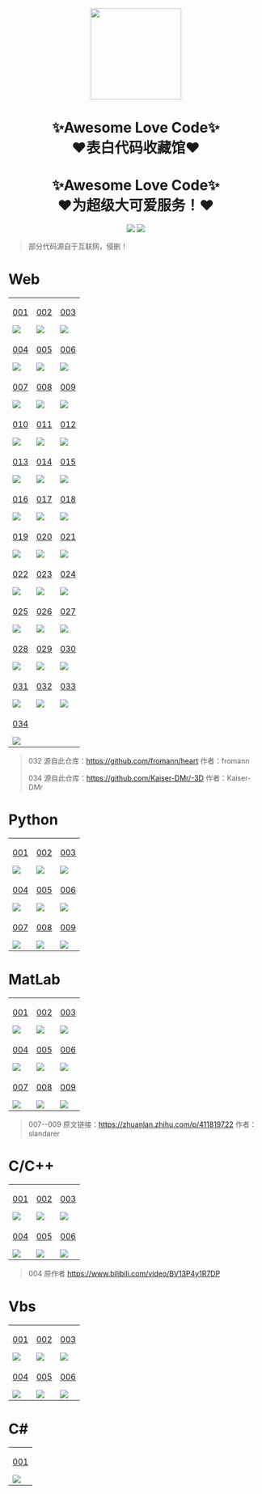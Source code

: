 <div align="center">
    <img  width=180 src="https://cdn.jsdelivr.net/gh/da-keai/Awesome-Love-Code/assets/logo.png"/>
    <h1>✨Awesome Love Code✨<br>❤️表白代码收藏馆❤️</h1> 
     <h1>✨Awesome Love Code✨<br>❤️为超级大可爱服务！❤️</h1> 
</div>

<p align="center">
    <img src="https://img.shields.io/github/stars/da-keai/Awesome-Love-Code">
    <img src="https://img.shields.io/badge/License-MIT-green">
</p>

> 部分代码源自于互联网，侵删！

# Web

<table align="center">
    <!-- 第一行 -->
    <tr>
    <td valign="top">
        <a target="_blank" href="https://da-keai.github.io/Awesome-Love-Code/Web/001">
            <p align="center">001</p>
            <img src="https://cdn.jsdelivr.net/gh/da-keai/Awesome-Love-Code/assets/img/web/001.jpg"/>
        </a>
    </td>
    <td valign="top">
        <a target="_blank" href="https://da-keai.github.io/Awesome-Love-Code/Web/002">
            <p align="center">002</p>
            <img src="https://cdn.jsdelivr.net/gh/da-keai/Awesome-Love-Code/assets/img/web/002.jpg"/>
        </a>
    </td>
    <td valign="top">
        <a target="_blank" href="https://da-keai.github.io/Awesome-Love-Code/Web/003">
            <p align="center">003</p>
            <img src="https://cdn.jsdelivr.net/gh/da-keai/Awesome-Love-Code/assets/img/web/003.jpg"/>
        </a>
    </td>
    </tr>
    <!-- 第二行 -->
    <tr>
    <td valign="top">
        <a target="_blank" href="https://da-keai.github.io/Awesome-Love-Code/Web/004">
            <p align="center">004</p>
            <img src="https://cdn.jsdelivr.net/gh/da-keai/Awesome-Love-Code/assets/img/web/004.jpg"/>
        </a>
    </td>
    <td valign="top">
        <a target="_blank" href="https://da-keai.github.io/Awesome-Love-Code/Web/005">
            <p align="center">005</p>
            <img src="https://cdn.jsdelivr.net/gh/da-keai/Awesome-Love-Code/assets/img/web/005.jpg"/>
        </a>
    </td>
    <td valign="top">
        <a target="_blank" href="https://da-keai.github.io/Awesome-Love-Code/Web/006">
            <p align="center">006</p>
            <img src="https://cdn.jsdelivr.net/gh/da-keai/Awesome-Love-Code/assets/img/web/006.jpg"/>
        </a>
    </td>
    </tr>
    <!-- 第三行 -->
    <tr>
    <td valign="top">
        <a target="_blank" href="https://da-keai.github.io/Awesome-Love-Code/Web/007">
            <p align="center">007</p>
            <img src="https://cdn.jsdelivr.net/gh/da-keai/Awesome-Love-Code/assets/img/web/007.jpg"/>
        </a>
    </td>
    <td valign="top">
        <a target="_blank" href="https://da-keai.github.io/Awesome-Love-Code/Web/008">
            <p align="center">008</p>
            <img src="https://cdn.jsdelivr.net/gh/da-keai/Awesome-Love-Code/assets/img/web/008.jpg"/>
        </a>
    </td>
    <td valign="top">
        <a target="_blank" href="https://da-keai.github.io/Awesome-Love-Code/Web/009">
            <p align="center">009</p>
            <img src="https://cdn.jsdelivr.net/gh/da-keai/Awesome-Love-Code/assets/img/web/009.jpg"/>
        </a>
    </td>
    </tr>
    <!-- 第四行 -->
    <tr>
    <td valign="top">
        <a target="_blank" href="https://da-keai.github.io/Awesome-Love-Code/Web/010">
            <p align="center">010</p>
            <img src="https://cdn.jsdelivr.net/gh/da-keai/Awesome-Love-Code/assets/img/web/010.jpg"/>
        </a>
    </td>
    <td valign="top">
        <a target="_blank" href="https://da-keai.github.io/Awesome-Love-Code/Web/011">
            <p align="center">011</p>
            <img src="https://cdn.jsdelivr.net/gh/da-keai/Awesome-Love-Code/assets/img/web/011.jpg"/>
        </a>
    </td>
    <td valign="top">
        <a target="_blank" href="https://da-keai.github.io/Awesome-Love-Code/Web/012">
            <p align="center">012</p>
            <img src="https://cdn.jsdelivr.net/gh/da-keai/Awesome-Love-Code/assets/img/web/012.jpg"/>
        </a>
    </td>
    </tr>
    <!-- 第五行 -->
    <tr>
    <td valign="top">
        <a target="_blank" href="https://da-keai.github.io/Awesome-Love-Code/Web/013">
            <p align="center">013</p>
            <img src="https://cdn.jsdelivr.net/gh/da-keai/Awesome-Love-Code/assets/img/web/013.jpg"/>
        </a>
    </td>
    <td valign="top">
        <a target="_blank" href="https://da-keai.github.io/Awesome-Love-Code/Web/014">
            <p align="center">014</p>
            <img src="https://cdn.jsdelivr.net/gh/da-keai/Awesome-Love-Code/assets/img/web/014.jpg"/>
        </a>
    </td>
    <td valign="top">
        <a target="_blank" href="https://da-keai.github.io/Awesome-Love-Code/Web/015">
            <p align="center">015</p>
            <img src="https://cdn.jsdelivr.net/gh/da-keai/Awesome-Love-Code/assets/img/web/015.jpg"/>
        </a>
    </td>
    </tr>
    <!-- 第六行 -->
    <tr>
    <td valign="top">
        <a target="_blank" href="https://da-keai.github.io/Awesome-Love-Code/Web/016">
            <p align="center">016</p>
            <img src="https://cdn.jsdelivr.net/gh/da-keai/Awesome-Love-Code/assets/img/web/016.jpg"/>
        </a>
    </td>
    <td valign="top">
        <a target="_blank" href="https://da-keai.github.io/Awesome-Love-Code/Web/017">
            <p align="center">017</p>
            <img src="https://cdn.jsdelivr.net/gh/da-keai/Awesome-Love-Code/assets/img/web/017.jpg"/>
        </a>
    </td>
    <td valign="top">
        <a target="_blank" href="https://da-keai.github.io/Awesome-Love-Code/Web/018">
            <p align="center">018</p>
            <img src="https://cdn.jsdelivr.net/gh/da-keai/Awesome-Love-Code/assets/img/web/018.jpg"/>
        </a>
    </td>
    </tr>
    <!-- 第七行 -->
    <tr>
    <td valign="top">
        <a target="_blank" href="https://da-keai.github.io/Awesome-Love-Code/Web/019">
            <p align="center">019</p>
            <img src="https://cdn.jsdelivr.net/gh/da-keai/Awesome-Love-Code/assets/img/web/019.jpg"/>
        </a>
    </td>
    <td valign="top">
        <a target="_blank" href="https://da-keai.github.io/Awesome-Love-Code/Web/020">
            <p align="center">020</p>
            <img src="https://cdn.jsdelivr.net/gh/da-keai/Awesome-Love-Code/assets/img/web/020.jpg"/>
        </a>
    </td>
    <td valign="top">
        <a target="_blank" href="https://da-keai.github.io/Awesome-Love-Code/Web/021">
            <p align="center">021</p>
            <img src="https://cdn.jsdelivr.net/gh/da-keai/Awesome-Love-Code/assets/img/web/021.jpg"/>
        </a>
    </td>
    </tr>
    <!-- 第八行 -->
    <tr>
    <td valign="top">
        <a target="_blank" href="https://da-keai.github.io/Awesome-Love-Code/Web/022">
            <p align="center">022</p>
            <img src="https://cdn.jsdelivr.net/gh/da-keai/Awesome-Love-Code/assets/img/web/022.jpg"/>
        </a>
    </td>
    <td valign="top">
        <a target="_blank" href="https://da-keai.github.io/Awesome-Love-Code/Web/023">
            <p align="center">023</p>
            <img src="https://cdn.jsdelivr.net/gh/da-keai/Awesome-Love-Code/assets/img/web/023.jpg"/>
        </a>
    </td>
    <td valign="top">
        <a target="_blank" href="https://da-keai.github.io/Awesome-Love-Code/Web/024">
            <p align="center">024</p>
            <img src="https://cdn.jsdelivr.net/gh/da-keai/Awesome-Love-Code/assets/img/web/024.jpg"/>
        </a>
    </td>
    </tr>
    <!-- 第九行 -->
    <tr>
    <td valign="top">
        <a target="_blank" href="https://da-keai.github.io/Awesome-Love-Code/Web/025">
            <p align="center">025</p>
            <img src="https://cdn.jsdelivr.net/gh/da-keai/Awesome-Love-Code/assets/img/web/025.jpg"/>
        </a>
    </td>
    <td valign="top">
        <a target="_blank" href="https://da-keai.github.io/Awesome-Love-Code/Web/026">
            <p align="center">026</p>
            <img src="https://cdn.jsdelivr.net/gh/da-keai/Awesome-Love-Code/assets/img/web/026.jpg"/>
        </a>
    </td>
    <td valign="top">
        <a target="_blank" href="https://da-keai.github.io/Awesome-Love-Code/Web/027">
            <p align="center">027</p>
            <img src="https://cdn.jsdelivr.net/gh/da-keai/Awesome-Love-Code/assets/img/web/027.jpg"/>
        </a>
    </td>
    </tr>
    <!-- 第十行 -->
    <tr>
    <td valign="top">
        <a target="_blank" href="https://da-keai.github.io/Awesome-Love-Code/Web/028">
            <p align="center">028</p>
            <img src="https://cdn.jsdelivr.net/gh/da-keai/Awesome-Love-Code/assets/img/web/028.jpg"/>
        </a>
    </td>
    <td valign="top">
        <a target="_blank" href="https://da-keai.github.io/Awesome-Love-Code/Web/029">
            <p align="center">029</p>
            <img src="https://cdn.jsdelivr.net/gh/da-keai/Awesome-Love-Code/assets/img/web/029.jpg"/>
        </a>
    </td>
    <td valign="top">
        <a target="_blank" href="https://da-keai.github.io/Awesome-Love-Code/Web/030">
            <p align="center">030</p>
            <img src="https://cdn.jsdelivr.net/gh/da-keai/Awesome-Love-Code/assets/img/web/030.jpg"/>
        </a>
    </td>
    </tr>
    <!-- 第十一行 -->
    <tr>
        <td valign="top">
        <a target="_blank" href="https://da-keai.github.io/Awesome-Love-Code/Web/031">
            <p align="center">031</p>
            <img src="https://cdn.jsdelivr.net/gh/da-keai/Awesome-Love-Code/assets/img/web/031.png"/>
        </a>
    </td>
    <td valign="top">
        <a target="_blank" href="https://da-keai.github.io/Awesome-Love-Code/Web/032">
            <p align="center">032</p>
            <img src="https://cdn.jsdelivr.net/gh/da-keai/Awesome-Love-Code/assets/img/web/032.png"/>
        </a>
    </td>
    <td valign="top">
        <a target="_blank" href="https://da-keai.github.io/Awesome-Love-Code/Web/033">
            <p align="center">033</p>
            <img src="https://cdn.jsdelivr.net/gh/da-keai/Awesome-Love-Code/assets/img/web/033.png"/>
        </a>
    </td>
    </tr>
    <!-- 第十一行 -->
    <tr>
        <td valign="top">
        <a target="_blank" href="https://da-keai.github.io/Awesome-Love-Code/Web/034">
            <p align="center">034</p>
            <img src="https://cdn.jsdelivr.net/gh/da-keai/Awesome-Love-Code/assets/img/web/034.png"/>
        </a>
    </td>
    </tr>
</table>

>  032 源自此仓库：https://github.com/fromann/heart  作者：fromann
> 
>  034 源自此仓库：https://github.com/Kaiser-DMr/-3D  作者：Kaiser-DMr

# Python

<table align="center">
    <!-- 第一行 -->
    <tr>
    <td valign="top">
        <a target="_blank" href="https://github.com/da-keai/Awesome-Love-Code/tree/main/Python/001">
            <p align="center">001</p>
            <img src="https://cdn.jsdelivr.net/gh/da-keai/Awesome-Love-Code/assets/img/python/001.jpg"/>
        </a>
    </td>
    <td valign="top">
        <a target="_blank" href="https://github.com/da-keai/Awesome-Love-Code/tree/main/Python/002">
            <p align="center">002</p>
            <img src="https://cdn.jsdelivr.net/gh/da-keai/Awesome-Love-Code/assets/img/python/002.jpg"/>
        </a>
    </td>
    <td valign="top">
        <a target="_blank" href="https://github.com/da-keai/Awesome-Love-Code/tree/main/Python/003">
            <p align="center">003</p>
            <img src="https://cdn.jsdelivr.net/gh/da-keai/Awesome-Love-Code/assets/img/python/003.jpg"/>
        </a>
    </td>
    </tr>
    <!-- 第二行 -->
    <tr>
    <td valign="top">
        <a target="_blank" href="https://github.com/da-keai/Awesome-Love-Code/tree/main/Python/004">
            <p align="center">004</p>
            <img src="https://cdn.jsdelivr.net/gh/da-keai/Awesome-Love-Code/assets/img/python/004.jpg"/>
        </a>
    </td>
    <td valign="top">
        <a target="_blank" href="https://github.com/da-keai/Awesome-Love-Code/tree/main/Python/005">
            <p align="center">005</p>
            <img src="https://cdn.jsdelivr.net/gh/da-keai/Awesome-Love-Code/assets/img/python/005.jpg"/>
        </a>
    </td>
    <td valign="top">
        <a target="_blank" href="https://github.com/da-keai/Awesome-Love-Code/tree/main/Python/006">
            <p align="center">006</p>
            <img src="https://cdn.jsdelivr.net/gh/da-keai/Awesome-Love-Code/assets/img/python/006.jpg"/>
        </a>
    </td>
    </tr>
    <!-- 第三行 -->
    <tr>
    <td valign="top">
        <a target="_blank" href="https://github.com/da-keai/Awesome-Love-Code/tree/main/Python/007">
            <p align="center">007</p>
            <img src="https://cdn.jsdelivr.net/gh/da-keai/Awesome-Love-Code/assets/img/python/007.jpg"/>
        </a>
    </td>
    <td valign="top">
        <a target="_blank" href="https://github.com/da-keai/Awesome-Love-Code/tree/main/Python/008">
            <p align="center">008</p>
            <img src="https://cdn.jsdelivr.net/gh/da-keai/Awesome-Love-Code/assets/img/python/008.png"/>
        </a>
    </td>
    <td valign="top">
        <a target="_blank" href="https://github.com/da-keai/Awesome-Love-Code/tree/main/Python/009">
            <p align="center">009</p>
            <img src="https://cdn.jsdelivr.net/gh/da-keai/Awesome-Love-Code/assets/img/python/009.png"/>
        </a>
    </td>
    </tr>
</table>

# MatLab


<table align="center">
    <!-- 第一行 -->
    <tr>
    <td valign="top">
        <a target="_blank" href="https://github.com/da-keai/Awesome-Love-Code/tree/main/MatLab/001">
            <p align="center">001</p>
            <img src="https://cdn.jsdelivr.net/gh/da-keai/Awesome-Love-Code/assets/img/matlab/001.jpg"/>
        </a>
    </td>
    <td valign="top">
        <a target="_blank" href="https://github.com/da-keai/Awesome-Love-Code/tree/main/MatLab/002">
            <p align="center">002</p>
            <img src="https://cdn.jsdelivr.net/gh/da-keai/Awesome-Love-Code/assets/img/matlab/002.gif"/>
        </a>
    </td>
    <td valign="top">
        <a target="_blank" href="https://github.com/da-keai/Awesome-Love-Code/tree/main/MatLab/003">
            <p align="center">003</p>
            <img src="https://cdn.jsdelivr.net/gh/da-keai/Awesome-Love-Code/assets/img/matlab/003.jpg"/>
        </a>
    </td>
    </tr>
    <!-- 第二行 -->
    <tr>
    <td valign="top">
        <a target="_blank" href="https://github.com/da-keai/Awesome-Love-Code/tree/main/MatLab/004">
            <p align="center">004</p>
            <img src="https://cdn.jsdelivr.net/gh/da-keai/Awesome-Love-Code/assets/img/matlab/004.jpg"/>
        </a>
    </td>
    <td valign="top">
        <a target="_blank" href="https://github.com/da-keai/Awesome-Love-Code/tree/main/MatLab/005">
            <p align="center">005</p>
            <img src="https://cdn.jsdelivr.net/gh/da-keai/Awesome-Love-Code/assets/img/matlab/005.jpg"/>
        </a>
    </td>
    <td valign="top">
        <a target="_blank" href="https://github.com/da-keai/Awesome-Love-Code/tree/main/MatLab/006">
            <p align="center">006</p>
            <img src="https://cdn.jsdelivr.net/gh/da-keai/Awesome-Love-Code/assets/img/matlab/006.jpg"/>
        </a>
    </td>
    </tr>
    <!-- 第三行 -->
    <tr>
    <td valign="top">
        <a target="_blank" href="https://github.com/da-keai/Awesome-Love-Code/tree/main/MatLab/007">
            <p align="center">007</p>
            <img src="https://cdn.jsdelivr.net/gh/da-keai/Awesome-Love-Code/assets/img/matlab/007.jpg"/>
        </a>
    </td>
    <td valign="top">
        <a target="_blank" href="https://github.com/da-keai/Awesome-Love-Code/tree/main/MatLab/008">
            <p align="center">008</p>
            <img src="https://cdn.jsdelivr.net/gh/da-keai/Awesome-Love-Code/assets/img/matlab/008.jpg"/>
        </a>
    </td>
    <td valign="top">
        <a target="_blank" href="https://github.com/da-keai/Awesome-Love-Code/tree/main/MatLab/009">
            <p align="center">009</p>
            <img src="https://cdn.jsdelivr.net/gh/da-keai/Awesome-Love-Code/assets/img/matlab/009.jpg"/>
        </a>
    </td>
    </tr>
</table>

> 007--009  原文链接：https://zhuanlan.zhihu.com/p/411819722  作者：slandarer

# C/C++

<table >
    <!-- 第一行 -->
    <tr>
    <td valign="top">
        <a target="_blank" href="https://github.com/da-keai/Awesome-Love-Code/tree/main/C/001">
            <p align="center">001</p>
            <img src="https://cdn.jsdelivr.net/gh/da-keai/Awesome-Love-Code/assets/img/c/001.png"/>
        </a>
    </td>
    <td valign="top">
        <a target="_blank" href="https://github.com/da-keai/Awesome-Love-Code/tree/main/C/002">
            <p align="center">002</p>
            <img src="https://cdn.jsdelivr.net/gh/da-keai/Awesome-Love-Code/assets/img/c/002.png"/>
        </a>
    </td>
    <td valign="top">
        <a target="_blank" href="https://github.com/da-keai/Awesome-Love-Code/tree/main/C/003">
            <p align="center">003</p>
            <img src="https://cdn.jsdelivr.net/gh/da-keai/Awesome-Love-Code/assets/img/c/003.png"/>
        </a>
    </td>
    </tr>
    <!-- 第二行 -->
    <tr>
    <td valign="top">
        <a target="_blank" href="https://github.com/da-keai/love">
            <p align="center">004</p>
            <img src="https://cdn.jsdelivr.net/gh/da-keai/Awesome-Love-Code/assets/img/c/004.png"/>
        </a>
    </td>
    <td valign="top">
        <a target="_blank" href="https://github.com/da-keai/meteor">
            <p align="center">005</p>
            <img src="https://cdn.jsdelivr.net/gh/da-keai/Awesome-Love-Code/assets/img/c/005.png"/>
        </a>
    </td>
    <td valign="top">
        <a target="_blank" href="https://github.com/da-keai/fireworks">
            <p align="center">006</p>
            <img src="https://cdn.jsdelivr.net/gh/da-keai/Awesome-Love-Code/assets/img/c/006.png"/>
        </a>
    </td>
    </tr>
</table>

> 004 原作者 https://www.bilibili.com/video/BV13P4y1R7DP

# Vbs

<table >
    <!-- 第一行 -->
    <tr>
    <td valign="top">
        <a target="_blank" href="https://github.com/da-keai/Awesome-Love-Code/tree/main/Vbs/001">
            <p align="center">001</p>
            <img src="https://cdn.jsdelivr.net/gh/da-keai/Awesome-Love-Code/assets/img/vbs/001.gif"/>
        </a>
    </td>
    <td valign="top">
        <a target="_blank" href="https://github.com/da-keai/Awesome-Love-Code/tree/main/Vbs/002">
            <p align="center">002</p>
            <img src="https://cdn.jsdelivr.net/gh/da-keai/Awesome-Love-Code/assets/img/vbs/002.gif"/>
        </a>
    </td>
    <td valign="top">
        <a target="_blank" href="https://github.com/da-keai/Awesome-Love-Code/tree/main/Vbs/003">
            <p align="center">003</p>
            <img src="https://cdn.jsdelivr.net/gh/da-keai/Awesome-Love-Code/assets/img/vbs/003.gif"/>
        </a>
    </td>
    </tr>
    <!-- 第二行 -->
    <tr>
    <td valign="top">
        <a target="_blank" href="https://github.com/da-keai/Awesome-Love-Code/tree/main/Vbs/004">
            <p align="center">004</p>
            <img src="https://cdn.jsdelivr.net/gh/da-keai/Awesome-Love-Code/assets/img/vbs/004.gif"/>
        </a>
    </td>
    <td valign="top">
        <a target="_blank" href="https://github.com/da-keai/Awesome-Love-Code/tree/main/Vbs/005">
            <p align="center">005</p>
            <img src="https://cdn.jsdelivr.net/gh/da-keai/Awesome-Love-Code/assets/img/vbs/005.gif"/>
        </a>
    </td>
    <td valign="top">
        <a target="_blank" href="https://github.com/da-keai/Awesome-Love-Code/tree/main/Vbs/006">
            <p align="center">006</p>
            <img src="https://cdn.jsdelivr.net/gh/da-keai/Awesome-Love-Code/assets/img/vbs/006.png"/>
        </a>
    </td>
    </tr>
</table>

# C#

<table align="center">
    <!-- 第一行 -->
    <tr>
    <td valign="top">
        <a target="_blank" href="https://github.com/da-keai/Be-My-Girlfriend">
            <p align="center">001</p>
            <img src="https://cdn.jsdelivr.net/gh/da-keai/Awesome-Love-Code/assets/img/csharp/001.gif"/>
        </a>
    </td>
    </tr>
</table>


